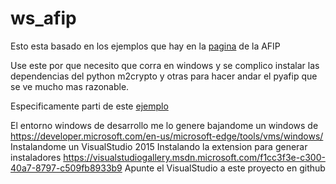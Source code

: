 # ws_afip

Esto esta basado en los ejemplos que hay en la [pagina](http://www.afip.gov.ar/ws/paso3.asp) de la AFIP

Use este por que necesito que corra en windows y se complico instalar las dependencias del python m2crypto y otras para hacer andar el pyafip que se ve mucho mas razonable.


Especificamente parti de este [ejemplo](http://www.afip.gob.ar/ws/WSAA/ejemplos/wsaa_cliente_dotnet2-10.09.30.zip)

El entorno windows de desarrollo me lo genere bajandome un windows de 
https://developer.microsoft.com/en-us/microsoft-edge/tools/vms/windows/
Instalandome un VisualStudio 2015
Instalando la extension para generar instaladores
https://visualstudiogallery.msdn.microsoft.com/f1cc3f3e-c300-40a7-8797-c509fb8933b9
Apunte el VisualStudio a este proyecto en github



